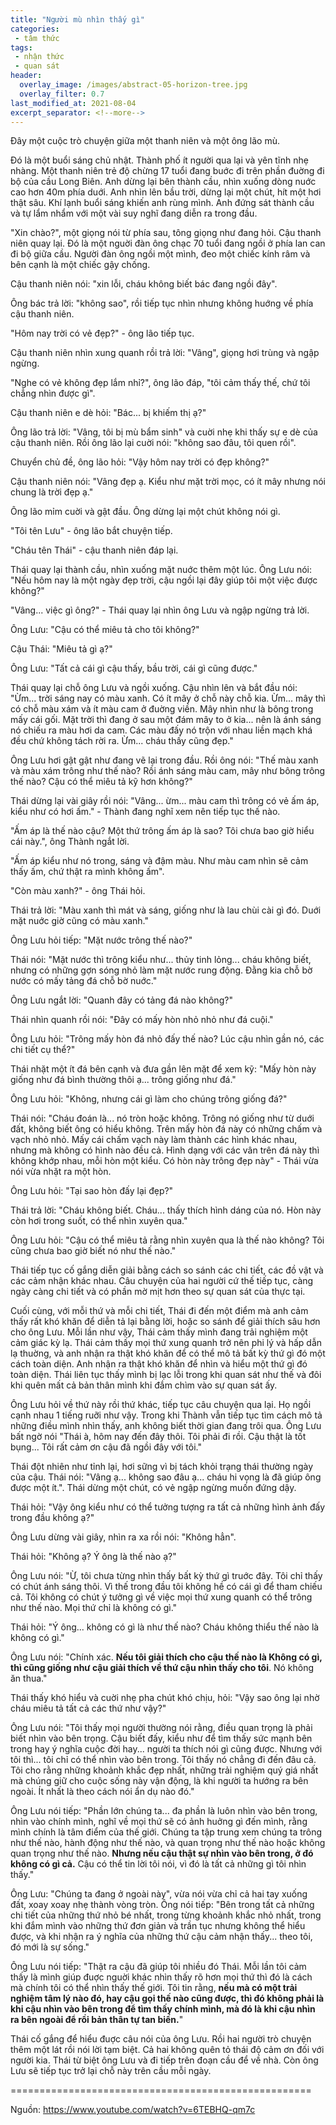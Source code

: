 ```yaml
---
title: "Người mù nhìn thấy gì"
categories:
 - tâm thức
tags:
 - nhận thức
 - quan sát
header:
  overlay_image: /images/abstract-05-horizon-tree.jpg
  overlay_filter: 0.7
last_modified_at: 2021-08-04
excerpt_separator: <!--more-->
---
```


Đây một cuộc trò chuyện giữa một thanh niên và một ông lão mù.

<!--more-->


Đó là một buổi sáng chủ nhật. Thành phố ít người qua lại và yên tĩnh nhẹ nhàng. Một thanh niên trẻ độ chừng 17 tuổi đang buớc đi trên phần đuờng đi bộ của cầu Long Biên. Anh dừng lại bên thành cầu, nhìn xuống dòng nuớc cao hơn 40m phía duới. Anh nhìn lên bầu trời, dừng lại một chút, hít một hơi thật sâu. Khí lạnh buổi sáng khiến anh rùng mình. Anh đứng sát thành cầu và tự lẩm nhẩm với một vài suy nghĩ đang diễn ra trong đầu.

"Xin chào?", một giọng nói từ phía sau, tông giọng như đang hỏi. Cậu thanh niên quay lại. Đó là một nguời đàn ông chạc 70 tuổi đang ngồi ở phía lan can đi bộ giữa cầu. Người đàn ông ngồi một mình, đeo một chiếc kính râm và bên cạnh là một chiếc gậy chống.

Cậu thanh niên nói: "xin lỗi, cháu không biết bác đang ngồi đây".
 
Ông bác trả lời: "không sao", rồi tiếp tục nhìn nhưng không huớng về phía cậu thanh niên.

"Hôm nay trời có vẻ đẹp?" - ông lão tiếp tục.

Cậu thanh niên nhìn xung quanh rồi trả lời: "Vâng", giọng hơi trùng và ngập ngừng.

"Nghe có vẻ không đẹp lắm nhỉ?", ông lão đáp, "tôi cảm thấy thế, chứ tôi chẳng nhìn được gì".

Cậu thanh niên e dè hỏi: "Bác... bị khiếm thị ạ?" 

Ông lão trả lời: "Vâng, tôi bị mù bẩm sinh" và cuời nhẹ khi thấy sự e dè của cậu thanh niên. Rồi ông lão lại cuời nói: "không sao đâu, tôi quen rồi".

Chuyển chủ đề, ông lão hỏi: "Vậy hôm nay trời có đẹp không?" 

Cậu thanh niên nói: "Vâng đẹp ạ. Kiểu như mặt trời mọc, có ít mây nhưng nói chung là trời đẹp ạ." 

Ông lão mỉm cuời và gật đầu. Ông dừng lại một chút không nói gì.

"Tôi tên Lưu" - ông lão bắt chuyện tiếp.

"Cháu tên Thái" - cậu thanh niên đáp lại.

Thái quay lại thành cầu, nhìn xuống mặt nuớc thêm một lúc. Ông Lưu nói: "Nếu hôm nay là một ngày đẹp trời, cậu ngồi lại đây giúp tôi một việc được không?" 

"Vâng... việc gì ông?" - Thái quay lại nhìn ông Lưu và ngập ngừng trả lời.

Ông Lưu: "Cậu có thể miêu tả cho tôi không?"

Cậu Thái: "Miêu tả gì ạ?" 

Ông Lưu: "Tất cả cái gì cậu thấy, bầu trời, cái gì cũng được."

Thái quay lại chỗ ông Lưu và ngồi xuống. Cậu nhìn lên và bắt đầu nói: "Ừm... trời sáng nay có màu xanh. Có ít mây ở chỗ này chỗ kia. Ừm... mây thì có chỗ màu xám và ít màu cam ở đuờng viền. Mây nhìn như là bông trong mấy cái gối. Mặt trời thì đang ở sau một đám mây to ở kia... nên là ánh sáng nó chiếu ra màu hơi da cam. Các màu đấy nó trộn với nhau liền mạch khá đều chứ không tách rời ra. Ừm... cháu thấy cũng đẹp." 

Ông Lưu hơi gật gật như đang vẽ lại trong đầu. Rồi ông nói: "Thế màu xanh và màu xám trông như thế nào? Rồi ánh sáng màu cam, mây như bông trông thế nào? Cậu có thể miêu tả kỹ hơn không?" 

Thái dừng lại vài giây rồi nói: "Vâng... ừm... màu cam thì trông có vẻ ấm áp, kiểu như có hơi ấm." - Thành đang nghĩ xem nên tiếp tục thế nào.

"Ấm áp là thế nào cậu? Một thứ trông ấm áp là sao? Tôi chưa bao giờ hiểu cái này.", ông Thành ngắt lời.

"Ấm áp kiểu như nó trong, sáng và đậm màu. Như màu cam nhìn sẽ cảm thấy ấm, chứ thật ra mình không ấm".

"Còn màu xanh?" - ông Thái hỏi.

Thái trả lời: "Màu xanh thì mát và sáng, giống như là lau chùi cài gì đó. Duới mặt nuớc giờ cũng có màu xanh." 

Ông Lưu hỏi tiếp: "Mặt nước trông thế nào?" 

Thái nói: "Mặt nước thì trông kiểu như... thủy tinh lỏng... cháu không biết, nhưng có những gợn sóng nhỏ làm mặt nước rung động. Đằng kia chỗ bờ nước có mấy tảng đá chỗ bờ nuớc." 

Ông Lưu ngắt lời: "Quanh đây có tảng đá nào không?" 

Thái nhìn quanh rồi nói: "Đây có mấy hòn nhỏ nhỏ như đá cuội." 

Ông Lưu hỏi: "Trông mấy hòn đá nhỏ đấy thế nào? Lúc cậu nhìn gần nó, các chi tiết cụ thể?"

Thái nhặt một ít đá bên cạnh và đưa gần lên mặt để xem kỹ: "Mấy hòn này giống như đá bình thường thôi ạ... trông giống như đá." 

Ông Lưu hỏi: "Không, nhưng cái gì làm cho chúng trông giống đá?" 

Thái nói: "Cháu đoán là... nó tròn hoặc không. Trông nó giống như từ duới đất, không biết ông có hiểu không. Trên mấy hòn đá này có những chấm và vạch nhỏ nhỏ. Mấy cái chấm vạch này làm thành các hình khác nhau, nhưng mà không có hình nào đều cả. Hình dạng với các vân trên đá này thì không khớp nhau, mỗi hòn một kiểu. Có hòn này trông đẹp này" - Thái vừa nói vừa nhặt ra một hòn.

Ông Lưu hỏi: "Tại sao hòn đấy lại đẹp?" 

Thái trả lời: "Cháu không biết. Cháu... thấy thích hình dáng của nó. Hòn này còn hơi trong suốt, có thể nhìn xuyên qua." 

Ông Lưu hỏi: "Cậu có thể miêu tả rằng nhìn xuyên qua là thế nào không? Tôi cũng chưa bao giờ biết nó như thế nào." 

Thái tiếp tục cố gắng diễn giải bằng cách so sánh các chi tiết, các đồ vật và các cảm nhận khác nhau. Câu chuyện của hai người cứ thế tiếp tục, càng ngày càng chi tiết và có phần mờ mịt hơn theo sự quan sát của thực tại.

Cuối cùng, với mỗi thứ và mỗi chi tiết, Thái đi đến một điểm mà anh cảm thấy rất khó khăn để diễn tả lại bằng lời, hoặc so sánh để giải thích sâu hơn cho ông Lưu. Mỗi lần như vậy, Thái cảm thấy mình đang trải nghiệm một cảm giác kỳ lạ. Thái cảm thấy mọi thứ xung quanh trở nên phi lý và hấp dẫn lạ thuờng, và anh nhận ra thật khó khăn để có thể mô tả bất kỳ thứ gì đó một cách toàn diện. Anh nhận ra thật khó khăn để nhìn và hiểu một thứ gì đó toàn diện. Thái liên tục thấy mình bị lạc lỗi trong khi quan sát như thế và đôi khi quên mất cả bản thân mình khi đắm chìm vào sự quan sát ấy.

Ông Lưu hỏi về thứ này rồi thứ khác, tiếp tục câu chuyện qua lại. Họ ngồi cạnh nhau 1 tiếng ruỡi như vậy. Trong khi Thành vẫn tiếp tục tìm cách mô tả những điều mình nhìn thấy, anh không biết thời gian đang trôi qua. Ông Lưu bất ngờ nói "Thái à, hôm nay đến đây thôi. Tôi phải đi rồi. Cậu thật là tốt bụng... Tôi rất cảm ơn cậu đã ngồi đây với tôi." 

Thái đột nhiên như tỉnh lại, hơi sững vì bị tách khỏi trạng thái thường ngày của cậu. Thái nói: "Vâng ạ... không sao đâu ạ... cháu hi vọng là đã giúp ông được một ít.". Thái dừng một chút, có vẻ ngập ngừng muốn đứng dậy.

Thái hỏi: "Vậy ông kiểu như có thể tưởng tượng ra tất cả những hình ảnh đấy trong đầu không ạ?" 

Ông Lưu dừng vài giây, nhìn ra xa rồi nói: "Không hẳn".

Thái hỏi: "Không ạ? Ý ông là thế nào ạ?" 

Ông Lưu nói: "Ừ, tôi chưa từng nhìn thấy bất kỳ thứ gì truớc đây. Tôi chỉ thấy có chút ánh sáng thôi. Vì thế trong đầu tôi không hề có cái gì để tham chiếu cả. Tôi không có chút ý tưởng gì về việc mọi thứ xung quanh có thể trông như thế nào. Mọi thứ chỉ là không có gì." 

Thái hỏi: "Ý ông... không có gì là như thế nào? Cháu không thiểu thế nào là không có gì." 

Ông Lưu nói: "Chính xác. **Nếu tôi giải thích cho cậu thế nào là Không có gì, thì cũng giống như cậu giải thích về thứ cậu nhìn thấy cho tôi**. Nó không ăn thua."

Thái thấy khó hiểu và cuời nhẹ pha chút khó chịu, hỏi: "Vậy sao ông lại nhờ cháu miêu tả tất cả các thứ như vậy?" 

Ông Lưu nói: "Tôi thấy mọi người thường nói rằng, điều quan trọng là phải biết nhìn vào bên trọng. Cậu biết đấy, kiểu như để tìm thấy sức mạnh bên trong hay ý nghĩa cuộc đời hay... người ta thích nói gì cũng được. Nhưng với tôi thì... tôi chỉ có thể nhìn vào bên trong. Tôi thấy nó chẳng đi đến đâu cả. Tôi cho rằng những khoảnh khắc đẹp nhất, những trải nghiệm quý giá nhất mà chúng giữ cho cuộc sống này vận động, là khi người ta hướng ra bên ngoài. Ít nhất là theo cách nói ẩn dụ nào đó." 

Ông Lưu nói tiếp: "Phần lớn chúng ta... đa phần là luôn nhìn vào bên trong, nhìn vào chính mình, nghĩ về mọi thứ sẽ có ảnh huởng gì đến mình, rằng mình chính là tâm điểm của thế giới. Chúng ta tập trung xem chúng ta trông như thế nào, hành động như thế nào, và quan trọng như thế nào hoặc không quan trọng như thế nào. **Nhưng nếu cậu thật sự nhìn vào bên trong, ở đó không có gì cả.** Cậu có thể tin lời tôi nói, vì đó là tất cả những gì tôi nhìn thấy." 

Ông Lưu: "Chúng ta đang ở ngoài này", vừa nói vừa chỉ cả hai tay xuống đất, xoay xoay nhẹ thành vòng tròn. Ông nói tiếp: "Bên trong tất cả những chi tiết của những thứ nhỏ bé nhất, trong từng khoảnh khắc nhỏ nhất, trong khi đắm mình vào những thứ đơn giản và trần tục nhưng không thể hiểu được, và khi nhận ra ý nghĩa của những thứ cậu cảm nhận thấy... theo tôi, đó mới là sự sống." 

Ông Lưu nói tiếp: "Thật ra cậu đã giúp tôi nhiều đó Thái. Mỗi lần tôi cảm thấy là mình giúp đuợc nguời khác nhìn thấy rõ hơn mọi thứ thì đó là cách mà chính tôi có thể nhìn thấy thế giới. Tôi tin rằng, **nếu mà có một trải nghiệm tâm lý nào đó, hay cậu gọi thế nào cũng được, thì đó không phải là khi cậu nhìn vào bên trong để tìm thấy chính mình, mà đó là khi cậu nhìn ra bên ngoài để rồi bản thân tự tan biến.**" 

Thái cố gắng để hiểu đuợc câu nói của ông Lưu. Rồi hai người trò chuyện thêm một lát rồi nói lời tạm biệt. Cả hai không quên tỏ thái độ cảm ơn đối với người kia. Thái từ biệt ông Lưu và đi tiếp trên đoạn cầu để về nhà. Còn ông Lưu sẽ tiếp tục trở lại chỗ này trên cầu mỗi ngày.

====================================================

Nguồn: https://www.youtube.com/watch?v=6TEBHQ-qm7c